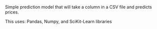 Simple prediction model that will take a column in a CSV file and predicts prices.  

This uses:
Pandas, Numpy, and SciKit-Learn libraries 
